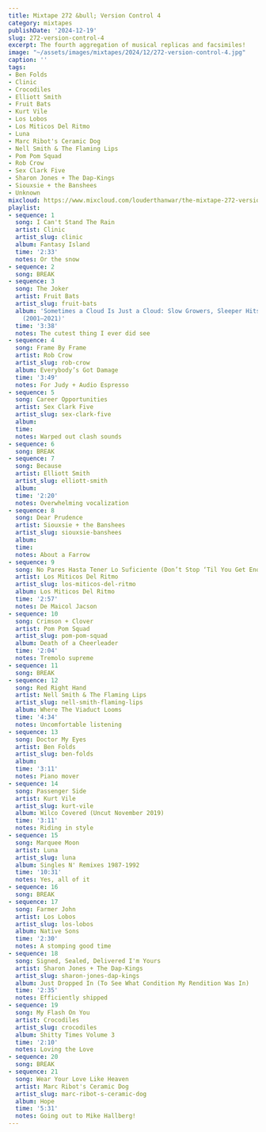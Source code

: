 ```yaml
---
title: Mixtape 272 &bull; Version Control 4
category: mixtapes
publishDate: '2024-12-19'
slug: 272-version-control-4
excerpt: The fourth aggregation of musical replicas and facsimiles!
image: "~/assets/images/mixtapes/2024/12/272-version-control-4.jpg"
caption: ''
tags:
- Ben Folds
- Clinic
- Crocodiles
- Elliott Smith
- Fruit Bats
- Kurt Vile
- Los Lobos
- Los Miticos Del Ritmo
- Luna
- Marc Ribot's Ceramic Dog
- Nell Smith & The Flaming Lips
- Pom Pom Squad
- Rob Crow
- Sex Clark Five
- Sharon Jones + The Dap-Kings
- Siouxsie + the Banshees
- Unknown
mixcloud: https://www.mixcloud.com/louderthanwar/the-mixtape-272-version-control-4-2024-12-19/
playlist:
- sequence: 1
  song: I Can't Stand The Rain
  artist: Clinic
  artist_slug: clinic
  album: Fantasy Island
  time: '2:33'
  notes: Or the snow
- sequence: 2
  song: BREAK
- sequence: 3
  song: The Joker
  artist: Fruit Bats
  artist_slug: fruit-bats
  album: 'Sometimes a Cloud Is Just a Cloud: Slow Growers, Sleeper Hits and Lost Songs
    (2001–2021)'
  time: '3:38'
  notes: The cutest thing I ever did see
- sequence: 4
  song: Frame By Frame
  artist: Rob Crow
  artist_slug: rob-crow
  album: Everybody’s Got Damage
  time: '3:49'
  notes: For Judy + Audio Espresso
- sequence: 5
  song: Career Opportunities
  artist: Sex Clark Five
  artist_slug: sex-clark-five
  album:
  time:
  notes: Warped out clash sounds
- sequence: 6
  song: BREAK
- sequence: 7
  song: Because
  artist: Elliott Smith
  artist_slug: elliott-smith
  album:
  time: '2:20'
  notes: Overwhelming vocalization
- sequence: 8
  song: Dear Prudence
  artist: Siouxsie + the Banshees
  artist_slug: siouxsie-banshees
  album:
  time:
  notes: About a Farrow
- sequence: 9
  song: No Pares Hasta Tener Lo Suficiente (Don’t Stop ‘Til You Get Enough)
  artist: Los Miticos Del Ritmo
  artist_slug: los-miticos-del-ritmo
  album: Los Miticos Del Ritmo
  time: '2:57'
  notes: De Maicol Jacson
- sequence: 10
  song: Crimson + Clover
  artist: Pom Pom Squad
  artist_slug: pom-pom-squad
  album: Death of a Cheerleader
  time: '2:04'
  notes: Tremolo supreme
- sequence: 11
  song: BREAK
- sequence: 12
  song: Red Right Hand
  artist: Nell Smith & The Flaming Lips
  artist_slug: nell-smith-flaming-lips
  album: Where The Viaduct Looms
  time: '4:34'
  notes: Uncomfortable listening
- sequence: 13
  song: Doctor My Eyes
  artist: Ben Folds
  artist_slug: ben-folds
  album:
  time: '3:11'
  notes: Piano mover
- sequence: 14
  song: Passenger Side
  artist: Kurt Vile
  artist_slug: kurt-vile
  album: Wilco Covered (Uncut November 2019)
  time: '3:11'
  notes: Riding in style
- sequence: 15
  song: Marquee Moon
  artist: Luna
  artist_slug: luna
  album: Singles N' Remixes 1987-1992
  time: '10:31'
  notes: Yes, all of it
- sequence: 16
  song: BREAK
- sequence: 17
  song: Farmer John
  artist: Los Lobos
  artist_slug: los-lobos
  album: Native Sons
  time: '2:30'
  notes: A stomping good time
- sequence: 18
  song: Signed, Sealed, Delivered I'm Yours
  artist: Sharon Jones + The Dap-Kings
  artist_slug: sharon-jones-dap-kings
  album: Just Dropped In (To See What Condition My Rendition Was In)
  time: '2:35'
  notes: Efficiently shipped
- sequence: 19
  song: My Flash On You
  artist: Crocodiles
  artist_slug: crocodiles
  album: Shitty Times Volume 3
  time: '2:10'
  notes: Loving the Love
- sequence: 20
  song: BREAK
- sequence: 21
  song: Wear Your Love Like Heaven
  artist: Marc Ribot's Ceramic Dog
  artist_slug: marc-ribot-s-ceramic-dog
  album: Hope
  time: '5:31'
  notes: Going out to Mike Hallberg!
---
```


